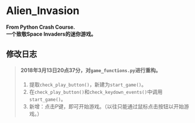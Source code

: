 # Alien_Invasion
**From Python Crash Course.**  
**一个致敬Space Invaders的迷你游戏。**  

## 修改日志
>#### 2018年3月13日20点37分，对`game_functions.py`进行重构。
>1. 提取`check_play_button()`，新建为`start_game()`。
>2. 在`check_play_button()`和`check_keydown_events()`中调用`start_game()`。
>3. 新增：点击P键，即可开始游戏。（以往只能通过鼠标点击按钮以开始游戏。）